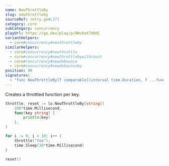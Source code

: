 ```yaml
---
name: NewThrottleBy
slug: newthrottleby
sourceRef: retry.go#L371
category: core
subCategory: concurrency
playUrl: https://go.dev/play/p/0Wv6oX7dHdC
variantHelpers:
  - core#concurrency#newthrottleby
similarHelpers:
  - core#concurrency#newthrottle
  - core#concurrency#newthrottlebywithcount
  - core#concurrency#newdebounce
  - core#concurrency#newdebounceby
position: 90
signatures:
  - "func NewThrottleBy[T comparable](interval time.Duration, f ...func(key T)) (throttle func(key T), reset func())"
---
```


Creates a throttled function per key.

```go
throttle, reset := lo.NewThrottleBy[string](
    100*time.Millisecond,
    func(key string) {
        println(key)
    },
)

for i := 0; i < 10; i++ {
    throttle("foo");
    time.Sleep(30*time.Millisecond)
}

reset()
```



